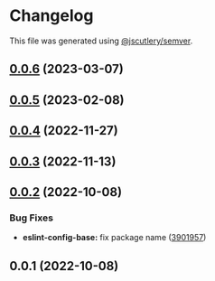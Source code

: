# Changelog

This file was generated using [@jscutlery/semver](https://github.com/jscutlery/semver).

## [0.0.6](https://github.com/robinpellegrims/pellegrims/compare/eslint-config-base-0.0.5...eslint-config-base-0.0.6) (2023-03-07)

## [0.0.5](https://github.com/robinpellegrims/pellegrims/compare/eslint-config-base-0.0.4...eslint-config-base-0.0.5) (2023-02-08)

## [0.0.4](https://github.com/robinpellegrims/pellegrims/compare/eslint-config-base-0.0.3...eslint-config-base-0.0.4) (2022-11-27)

## [0.0.3](https://github.com/robinpellegrims/pellegrims/compare/eslint-config-base-0.0.2...eslint-config-base-0.0.3) (2022-11-13)

## [0.0.2](https://github.com/robinpellegrims/pellegrims/compare/eslint-config-base-0.0.1...eslint-config-base-0.0.2) (2022-10-08)

### Bug Fixes

- **eslint-config-base:** fix package name ([3901957](https://github.com/robinpellegrims/pellegrims/commit/3901957855000c22eceba76e389a2722d74e29b6))

## 0.0.1 (2022-10-08)
